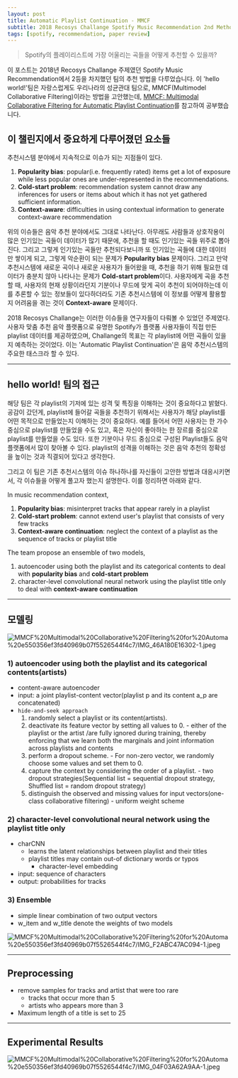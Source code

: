 ```yaml
---
layout: post
title: Automatic Playlist Continuation - MMCF
subtitle: 2018 Recosys Challange Spotify Music Recommendation 2nd Method
tags: [spotify, recommendation, paper review]
---
```

> Spotify의 플레이리스트에 가장 어울리는 곡들을 어떻게 추천할 수 있을까?

이 포스트는 2018년 Recosys Challange 주제였던 Spotify Music Recommendation에서 2등을 차지했던 팀의 추천 방법을 다루었습니다. 이 'hello world!'팀은 자랑스럽게도 우리나라의 성균관대 팀으로, MMCF(Multimodel Collaborative Filtering)이라는 방법을 고안했는데, [MMCF: Multimodal Collaborative Filtering for Automatic Playlist Continuation](https://dl.acm.org/doi/10.1145/3267471.3267482)를 참고하여 공부했습니다.

## 이 챌린지에서 중요하게 다루어졌던 요소들

추천시스템 분야에서 지속적으로 이슈가 되는 지점들이 있다.
1. **Popularity bias**: popular(i.e. frequently rated) items  get a lot of exposure while less popular ones are under-represented in the recommendations.
2. **Cold-start problem**: recommendation system cannot draw any inferences for users or items about which it has not yet gathered sufficient information.
3. **Context-aware**: difficulties in using contextual information to generate context-aware recommendation

위의 이슈들은 음악 추천 분야에서도 그대로 나타난다. 아무래도 사람들과 상호작용이 많은 인기있는 곡들이 데이터가 많기 때문에, 추천을 할 때도 인기있는 곡들 위주로 뽑아진다. 그리고 그렇게 인기있는 곡들만 추천되다보니까 또 인기있는 곡들에 대한 데이터만 쌓이게 되고, 그렇게 악순환이 되는 문제가 **Popularity bias** 문제이다. 그리고 만약 추천시스템에 새로운 곡이나 새로운 사용자가 들어왔을 때, 추천을 하기 위해 필요한 데이터가 충분치 않아 나타나는 문제가 **Cold-start problem**이다. 사용자에게 곡을 추천할 때, 사용자의 현재 상황이라던지 기분이나 무드에 맞게 곡이 추천이 되어야하는데 이를 추론할 수 있는 정보들이 있다하더라도 기존 추천시스템에 이 정보를 어떻게 활용할지 어려움을 겪는 것이 **Context-aware** 문제이다.

2018 Recosys Challange는 이러한 이슈들을 연구자들이 다뤄볼 수 있었던 주제였다. 사용자 맞춤 추천 음악 플랫폼으로 유명한 Spotify가 플랫폼 사용자들이 직접 만든 playlist 데이터를 제공하였으며, Challange의 목표는 각 playlist에 어떤 곡들이 있을지 예측하는 것이었다. 이는 'Automatic Playlist Continuation'은 음악 추천시스템의 주요한 태스크라 할 수 있다.

---

## hello world! 팀의 접근

해당 팀은 각 playlist의 기저에 있는 성격 및 특징을 이해하는 것이 중요하다고 밝혔다. 공감이 갔던게, playlist에 들어갈 곡들을 추천하기 위해서는 사용자가 해당 playlist를 어떤 목적으로 만들었는지 이해하는 것이 중요하다. 예를 들어서 어떤 사용자는 한 가수 중심으로 playlist를 만들었을 수도 있고, 혹은 자신이 좋아하는 한 장르를 중심으로 playlist를 만들었을 수도 있다. 또한 기분이나 무드 중심으로 구성된 Playlist들도 음악 플랫폼에서 많이 찾아볼 수 있다. playlist의 성격을 이해하는 것은 음악 추천의 정확성을 높이는 것과 직결되어 있다고 생각한다.

그리고 이 팀은 기존 추천시스템의 이슈 하나하나를 자신들이 고안한 방법과 대응시키면서, 각 이슈들을 어떻게 풀고자 했는지 설명한다. 이를 정리하면 아래와 같다.

In music recommendation context,
1. **Popularity bias**: misinterpret tracks that appear rarely in a playlist
2. **Cold-start problem**: cannot extend user's playlist that consists of very few tracks
3. **Context-aware continuation**: neglect the context of a playlist as the sequence of tracks or playlist title

The team propose an ensemble of two models,
1. autoencoder using both the playlist and its categorical contents to deal with **popularity bias** and **cold-start problem**
2. character-level convolutional neural network using the playlist title only to deal with **context-aware continuation**

---

## 모델링

![MMCF%20Multimodal%20Collaborative%20Filtering%20for%20Automa%20e550356ef3fd40969b07f5526544f4c7/IMG_46A180E16302-1.jpeg](https://joyae.github.io/img/APC_MMCF/IMG_46A180E16302-1.jpeg)

### 1) autoencoder using both the playlist and its categorical contents(artists)

- content-aware autoencoder
- input: a joint playlist-content vector(playlist p and its content a_p are concatenated)
- `hide-and-seek approach`
    1. randomly select a playlist or its content(artists).
    2. deactivate its feature vector by setting all values to 0.
      - either of the playlist or the artist /are fully ignored during training, thereby enforcing that we learn both the marginals and joint information across playlists and contents
    3. perform a dropout scheme.
      - For non-zero vector, we randomly choose some values and set them to 0.
    4. capture the context by considering the order of a playlist.
      - two dropout strategies(Sequential list = sequential dropout strategy, Shuffled list = random dropout strategy)
    5. distinguish the observed and missing values for input vectors(one-class collaborative filtering)
      - uniform weight scheme

### 2) character-level convolutional neural network using the playlist title only

- charCNN
    - learns the latent relationships between playlist and their titles
    - playlist titles may contain out-of dictionary words or typos
      - character-level embedding
- input: sequence of characters
- output: probabilities for tracks

### 3) Ensemble

- simple linear combination of two output vectors
- w_item and w_title denote the weights of two models

![MMCF%20Multimodal%20Collaborative%20Filtering%20for%20Automa%20e550356ef3fd40969b07f5526544f4c7/IMG_F2ABC47AC094-1.jpeg](https://joyae.github.io/img/APC_MMCF/IMG_F2ABC47AC094-1.jpeg)

---

## Preprocessing

- remove samples for tracks and artist that were too rare
    - tracks that occur more than 5
    - artists who appears more than 3
- Maximum length of a title is set to 25

---

## Experimental Results

![MMCF%20Multimodal%20Collaborative%20Filtering%20for%20Automa%20e550356ef3fd40969b07f5526544f4c7/IMG_04F03A62A9AA-1.jpeg](https://joyae.github.io/img/APC_MMCF/IMG_04F03A62A9AA-1.jpeg)

